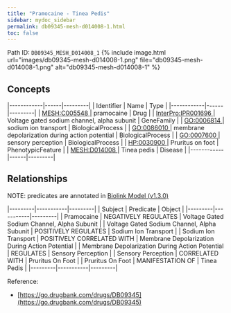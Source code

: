 ```yaml
---
title: "Pramocaine - Tinea Pedis"
sidebar: mydoc_sidebar
permalink: db09345-mesh-d014008-1.html
toc: false 
---
```



Path ID: `DB09345_MESH_D014008_1`
{% include image.html url="images/db09345-mesh-d014008-1.png" file="db09345-mesh-d014008-1.png" alt="db09345-mesh-d014008-1" %}

## Concepts

|------------|------|---------|
| Identifier | Name | Type    |
|------------|------|---------|
| <a href="https://identifiers.org/MESH:C005548">MESH:C005548 </a> | pramocaine | Drug |
| <a href="https://identifiers.org/InterPro:IPR001696">InterPro:IPR001696 </a> | Voltage gated sodium channel, alpha subunit | GeneFamily |
| <a href="https://identifiers.org/GO:0006814">GO:0006814 </a> | sodium ion transport | BiologicalProcess |
| <a href="https://identifiers.org/GO:0086010">GO:0086010 </a> | membrane depolarization during action potential | BiologicalProcess |
| <a href="https://identifiers.org/GO:0007600">GO:0007600 </a> | sensory perception | BiologicalProcess |
| <a href="https://identifiers.org/HP:0030900">HP:0030900 </a> | Pruritus on foot | PhenotypicFeature |
| <a href="https://identifiers.org/MESH:D014008">MESH:D014008 </a> | Tinea pedis | Disease |
|------------|------|---------|

## Relationships


NOTE: predicates are annotated in <a href="https://github.com/biolink/biolink-model/releases/tag/v1.3.0">Biolink Model (v1.3.0)</a>

|---------|-----------|---------|
| Subject | Predicate | Object  |
|---------|-----------|---------|
| Pramocaine | NEGATIVELY REGULATES | Voltage Gated Sodium Channel, Alpha Subunit |
| Voltage Gated Sodium Channel, Alpha Subunit | POSITIVELY REGULATES | Sodium Ion Transport |
| Sodium Ion Transport | POSITIVELY CORRELATED WITH | Membrane Depolarization During Action Potential |
| Membrane Depolarization During Action Potential | REGULATES | Sensory Perception |
| Sensory Perception | CORRELATED WITH | Pruritus On Foot |
| Pruritus On Foot | MANIFESTATION OF | Tinea Pedis |
|---------|-----------|---------|

Reference: 
  - [https://go.drugbank.com/drugs/DB09345](https://go.drugbank.com/drugs/DB09345)
